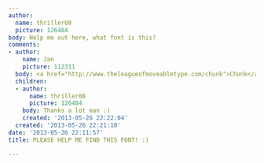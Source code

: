 ```yaml
---
author:
  name: thriller08
  picture: 126484
body: Help me out here, what font is this?
comments:
- author:
    name: Jan
    picture: 112311
  body: <a href="http://www.theleagueofmoveabletype.com/chunk">Chunk</a>.
  children:
  - author:
      name: thriller08
      picture: 126484
    body: Thanks a lot man :)
    created: '2013-05-26 22:22:04'
  created: '2013-05-26 22:21:18'
date: '2013-05-26 22:11:57'
title: PLEASE HELP ME FIND THIS FONT! :)

---
```

